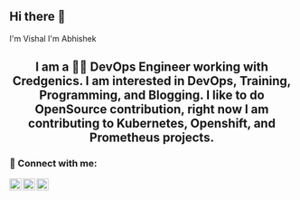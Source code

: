 ## Hi there 👋
I'm Vishal
I'm Abhishek

<h2 align="center">
I am a 👨‍💻 DevOps Engineer working with Credgenics. I am interested in DevOps, Training, Programming, and Blogging. I like to do OpenSource contribution, right now I am contributing to Kubernetes, Openshift, and Prometheus projects.</h2> 


### 🤝 Connect with me:

<a href="https://www.linkedin.com/in/yushi95/"><img align="left" src="https://raw.githubusercontent.com/yushi1007/yushi1007/main/images/linkedin.svg" alt="Yu Shi | LinkedIn" width="21px"/></a>
<a href="https://instagram.com/yushi.95"><img align="left" src="https://raw.githubusercontent.com/yushi1007/yushi1007/main/images/instagram.svg" alt="Yu Shi | Instagram" width="21px"/></a>
<a href="https://yushi95.medium.com/"><img align="left" src="https://raw.githubusercontent.com/yushi1007/yushi1007/main/images/medium.svg" alt="Yu Shi | Medium" width="21px"/></a>
</br>


